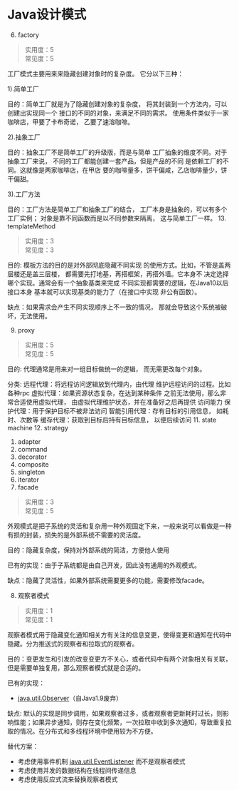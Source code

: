 Java设计模式
==========

6. factory

> 实用度：5<br />
> 常见度：5

工厂模式主要用来来隐藏创建对象时的复杂度。
它分以下三种：

  1).简单工厂

目的：简单工厂就是为了隐藏创建对象的复杂度，
将其封装到一个方法内，可以创建出实现同一个
接口的不同的对象，来满足不同的需求。
使用条件类似于一家咖啡店，甲要了卡布奇诺，
乙要了速溶咖啡。

  2).抽象工厂

目的：抽象工厂不是简单工厂的升级版，而是与简单
工厂抽象的维度不同。对于抽象工厂来说，
不同的工厂都能创建一套产品，但是产品的不同
是依赖工厂的不同。这就像是两家咖啡店，在甲店
要的咖啡量多，饼干偏咸，乙店咖啡量少，饼干偏甜。

  3).工厂方法

目的：工厂方法是简单工厂和抽象工厂的结合，
工厂本身是抽象的，可以有多个工厂实例；
对象是靠不同函数而是以不同参数来隔离，
这与简单工厂一样。
13. templateMethod

> 实用度：3<br />
> 常见度：3

目的: 模板方法的目的是对外部彻底隐藏不同实现
的使用方式。比如，不管是盖两层楼还是盖三层楼，
都需要先打地基，再搭框架，再搭外墙。它本身不
决定选择哪个实现。通常会有一个抽象基类来完成
不同实现都需要的逻辑，在Java10以后接口本身
基本就可以实现基类的能力了（在接口中实现
非公有函数）。

缺点：如果需求会产生不同实现顺序上不一致的情况，
那就会导致这个系统被破坏，无法使用。

9. proxy

> 实用度：5<br />
> 常见度：5

目的: 代理通常是用来对一组目标做统一的逻辑，
而无需更改每个对象。

分类: 
远程代理：将远程访问逻辑放到代理内，由代理
维护远程访问的过程。比如各种rpc
虚拟代理：如果资源状态复杂，在达到某种条件
之前无法使用，那么非常合适使用虚拟代理，
由虚拟代理维护状态，并在准备好之后再提供
访问能力
保护代理：用于保护目标不被非法访问
智能引用代理：存有目标的引用信息，
如耗时、次数等
缓存代理：获取到目标后持有目标信息，
以便后续访问
11. state machine
12. strategy
1. adapter
2. command
4. decorator
3. composite
10. singleton
7. iterator
5. facade

> 实用度：3<br />
> 常见度：5

外观模式是把子系统的灵活和复杂用一种外观固定下来，一般来说可以看做是一种有损的封装，损失的是外部系统不需要的灵活度。

目的：隐藏复杂度，保持对外部系统的简洁，方便他人使用

已有的实现：由于子系统都是由自己开发，因此没有通用的外观模式。

缺点：隐藏了灵活性，如果外部系统需要更多的功能，需要修改facade。

8. 观察者模式
> 实用度：1<br />
> 常见度：1

观察者模式用于隐藏变化通知相关方有关注的信息变更，使得变更和通知在代码中隐藏。分为推送式的观察者和拉取式的观察者。

目的：变更发生和引发的改变变更方不关心，或者代码中有两个对象相关有关联，但是需要单独复用，那么观察者模式就是合适的。

已有的实现：
* [java.util.Observer]()（自Java1.9废弃）

缺点:
默认的实现是同步调用，如果观察者过多，或者观察者更新耗时过长，则影响性能；如果异步通知，则存在变化频繁，一次拉取中收到多次通知，导致重复拉取的情况。在分布式和多线程环境中使用较为不方便。

替代方案：
* 考虑使用事件机制 [java.util.EventListener]() 而不是观察者模式
* 考虑使用并发的数据结构在线程间传递信息
* 考虑使用反应式流来替换观察者模式
